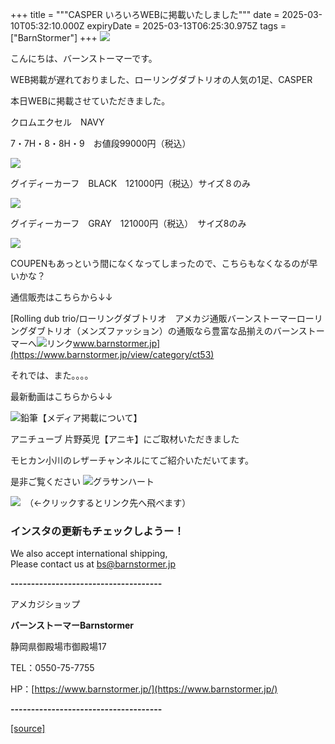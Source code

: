 +++
title = """CASPER いろいろWEBに掲載いたしました"""
date = 2025-03-10T05:32:10.000Z
expiryDate = 2025-03-13T06:25:30.975Z
tags = ["BarnStormer"]
+++
[![](https://stat.ameba.jp/user_images/20231023/16/barnstormer-go/b2/03/p/o0420015015354743273.png)](https://ameblo.jp/barnstormer-go/entry-12825670498.html)

こんにちは、バーンストーマーです。

WEB掲載が遅れておりました、ローリングダブトリオの人気の1足、CASPER

本日WEBに掲載させていただきました。

クロムエクセル　NAVY

7・7H・8・8H・9　お値段99000円（税込）

[![](https://stat.ameba.jp/user_images/20250310/14/barnstormer-go/b8/ba/j/o0466070015553003798.jpg)](https://stat.ameba.jp/user_images/20250310/14/barnstormer-go/b8/ba/j/o0466070015553003798.jpg)

グイディーカーフ　BLACK　121000円（税込）サイズ８のみ

[![](https://stat.ameba.jp/user_images/20250310/14/barnstormer-go/f3/d2/j/o0466070015553003797.jpg)](https://stat.ameba.jp/user_images/20250310/14/barnstormer-go/f3/d2/j/o0466070015553003797.jpg)

グイディーカーフ　GRAY　121000円（税込）　サイズ8のみ

[![](https://stat.ameba.jp/user_images/20250310/14/barnstormer-go/c0/fd/j/o0466070015553003796.jpg)](https://stat.ameba.jp/user_images/20250310/14/barnstormer-go/c0/fd/j/o0466070015553003796.jpg)

COUPENもあっという間になくなってしまったので、こちらもなくなるのが早いかな？

通信販売はこちらから↓↓

[Rolling dub trio/ローリングダブトリオ　アメカジ通販バーンストーマーローリングダブトリオ（メンズファッション）の通販なら豊富な品揃えのバーンストーマーへ![リンク](https://c.stat100.ameba.jp/ameblo/symbols/v3.20.0/svg/gray/editor_link.svg)www.barnstormer.jp](https://www.barnstormer.jp/view/category/ct53)

それでは、また。。。。

最新動画はこちらから↓↓

![鉛筆](https://stat100.ameba.jp/blog/ucs/img/char/char3/519.png)【メディア掲載について】

アニチューブ 片野英児【アニキ】にご取材いただきました

モヒカン小川のレザーチャンネルにてご紹介いただいてます。

是非ご覧ください ![グラサンハート](https://stat100.ameba.jp/blog/ucs/img/char/char3/148.png)

[![](https://stat.ameba.jp/user_images/20230412/16/barnstormer-go/6a/23/p/o0108010815269242493.png)](https://www.instagram.com/barnstormer_daily/)　（←クリックするとリンク先へ飛べます）

### インスタの更新もチェックしようー！

We also accept international shipping,  
Please contact us at bs@barnstormer.jp

**\-------------------------------------**

アメカジショップ

**バーンストーマーBarnstormer**

静岡県御殿場市御殿場17

TEL：0550-75-7755

HP：[https://www.barnstormer.jp/](https://www.barnstormer.jp/)

**\-------------------------------------**

[[source]](https://ameblo.jp/barnstormer-go/entry-12889392404.html)
